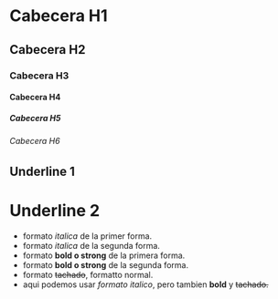 # Cabecera H1
## Cabecera H2
### Cabecera H3
#### Cabecera H4
##### Cabecera H5
###### Cabecera H6

Underline 1
-----------

Underline 2
===========

- formato *italica* de la primer forma. 
- formato _italica_ de la segunda forma.
- formato **bold o strong** de la primera forma.
- formato __bold o strong__ de la segunda forma.
- formato ~~tachado~~, formatto normal.
- aqui podemos usar *formato italico*, pero tambien **bold** y ~~tachado.~~


